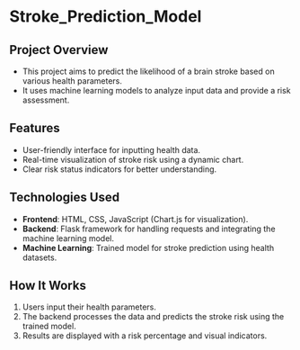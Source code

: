 # Stroke_Prediction_Model

## Project Overview

- This project aims to predict the likelihood of a brain stroke based on various health parameters.
- It uses machine learning models to analyze input data and provide a risk assessment.

## Features

- User-friendly interface for inputting health data.
- Real-time visualization of stroke risk using a dynamic chart.
- Clear risk status indicators for better understanding.

## Technologies Used

- **Frontend**: HTML, CSS, JavaScript (Chart.js for visualization).
- **Backend**: Flask framework for handling requests and integrating the machine learning model.
- **Machine Learning**: Trained model for stroke prediction using health datasets.

## How It Works

1. Users input their health parameters.
2. The backend processes the data and predicts the stroke risk using the trained model.
3. Results are displayed with a risk percentage and visual indicators.
